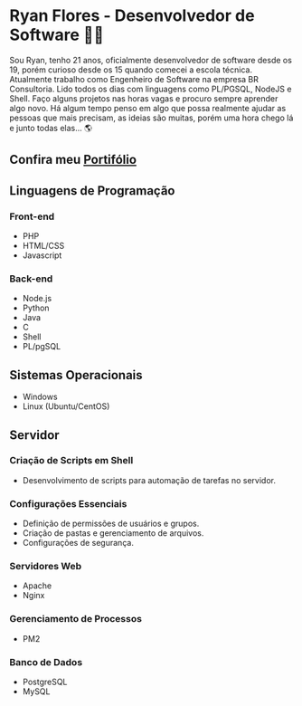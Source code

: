 # Ryan Flores - Desenvolvedor de Software 👨‍💻

Sou Ryan, tenho 21 anos, oficialmente desenvolvedor de software desde os 19, porém curioso desde os 15 quando comecei a escola técnica. Atualmente trabalho como Engenheiro de Software na empresa BR Consultoria. Lido todos os dias com linguagens como PL/PGSQL, NodeJS e Shell. Faço alguns projetos nas horas vagas e procuro sempre aprender algo novo. Há algum tempo penso em algo que possa realmente ajudar as pessoas que mais precisam, as ideias são muitas, porém uma hora chego lá e junto todas elas... 🌎

## Confira meu [Portifólio]()

## Linguagens de Programação

### Front-end
- PHP
- HTML/CSS 
- Javascript


### Back-end
- Node.js
- Python
- Java
- C
- Shell
- PL/pgSQL


## Sistemas Operacionais

- Windows
- Linux (Ubuntu/CentOS)

## Servidor

### Criação de Scripts em Shell
- Desenvolvimento de scripts para automação de tarefas no servidor.

### Configurações Essenciais
- Definição de permissões de usuários e grupos.
- Criação de pastas e gerenciamento de arquivos.
- Configurações de segurança.

### Servidores Web
- Apache
- Nginx

### Gerenciamento de Processos
- PM2

### Banco de Dados

- PostgreSQL
- MySQL
